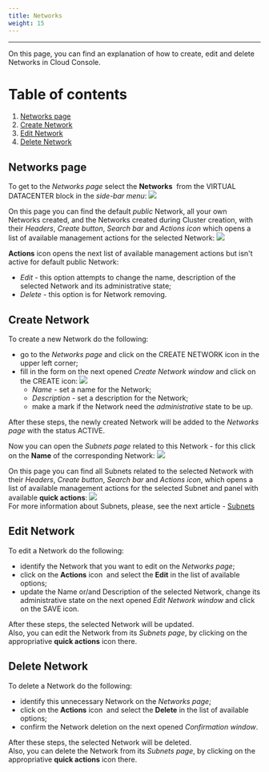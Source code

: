 ```yaml
---
title: Networks
weight: 15
---
```

___
On this page, you can find an explanation of how to create, edit and delete Networks in Cloud Console.

# Table of contents
1. [Networks page](#networks-page)
2. [Create Network](#create-network)
3. [Edit Network](#edit-network)
4. [Delete Network](#delete-network)

## Networks page
To get to the *Networks page* select the **Networks**  from the VIRTUAL DATACENTER block in the *side-bar menu*:
![](../../../assets/images/networks/1.png?classes=border,shadow) 

On this page you can find the default *public* Network, all your own Networks created, and the Networks created during Cluster creation, with their *Headers*, *Create button*, *Search* *bar* and *Actions icon* which opens a list of available management actions for the selected Network:
![](../../../assets/images/networks/2.png?classes=border,shadow) 

**Actions** icon opens the next list of available management actions but isn't active for default public Network:
- *Edit* - this option attempts to change the name, description of the selected Network and its administrative state;
- *Delete* - this option is for Network removing.

## Create Network
To create a new Network do the following:
- go to the *Networks page* and click on the CREATE NETWORK icon in the upper left corner;  
- fill in the form on the next opened *Create Network window* and click on the CREATE icon:
![](../../../assets/images/networks/3.png?classes=border,shadow)  
  - *Name* - set a name for the Network; 
  - *Description* - set a description for the Network;
  - make a mark if the Network need the *administrative* state to be up.

After these steps, the newly created Network will be added to the *Networks page* with the status ACTIVE.  

Now you can open the *Subnets page* related to this Network - for this click on the **Name** of the corresponding Network:
![](../../../assets/images/networks/4.png?classes=border,shadow) 

On this page you can find all Subnets related to the selected Network with their *Headers*, *Create button*, *Search bar* and *Actions icon*, which opens a list of available management actions for the selected Subnet and panel with available **quick actions**:
![](../../../assets/images/networks/12.png?classes=border,shadow)   
For more information about Subnets, please, see the next article - [Subnets]()

## Edit Network
To edit a Network do the following:
- identify the Network that you want to edit on the *Networks page*;
- click on the **Actions** icon  and select the **Edit** in the list of available options;
- update the Name or/and Description of the selected Network, change its administrative state on the next opened *Edit Network window* and click on the SAVE icon.

After these steps, the selected Network will be updated.  
Also, you can edit the Network from its *Subnets page*, by clicking on the appropriative **quick actions** icon there.

## Delete Network
To delete a Network do the following:
- identify this unnecessary Network on the *Networks page*;
- click on the **Actions** icon  and select the **Delete** in the list of available options;
- confirm the Network deletion on the next opened *Confirmation window*.

After these steps, the selected Network will be deleted.  
Also, you can delete the Network from its *Subnets page*, by clicking on the appropriative **quick actions** icon there.

